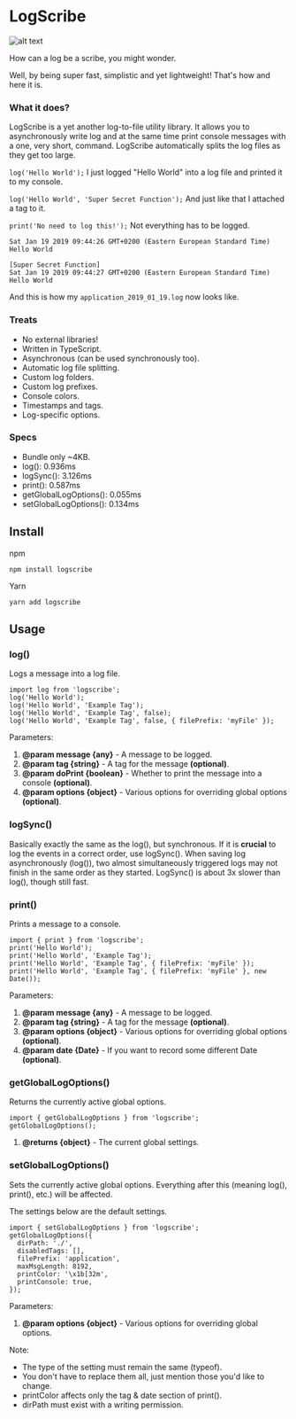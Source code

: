 # LogScribe

![alt text](https://github.com/ahoys/logscribe/blob/master/assets/logscribe_192.png "Logscribe")

How can a log be a scribe, you might wonder.

Well, by being super fast, simplistic and yet lightweight! That's how and here it is.

### What it does?
LogScribe is a yet another log-to-file utility library. It allows you to asynchronously write log and at the same time print console messages with a one, very short, command. LogScribe automatically splits the log files as they get too large.

`log('Hello World');`
I just logged "Hello World" into a log file and printed it to my console.

`log('Hello World', 'Super Secret Function');`
And just like that I attached a tag to it.

`print('No need to log this!');`
Not everything has to be logged.

```
Sat Jan 19 2019 09:44:26 GMT+0200 (Eastern European Standard Time)
Hello World

[Super Secret Function]
Sat Jan 19 2019 09:44:27 GMT+0200 (Eastern European Standard Time)
Hello World
```
And this is how my `application_2019_01_19.log` now looks like.

### Treats
- No external libraries!
- Written in TypeScript.
- Asynchronous (can be used synchronously too).
- Automatic log file splitting.
- Custom log folders.
- Custom log prefixes.
- Console colors.
- Timestamps and tags.
- Log-specific options.

### Specs
- Bundle only ~4KB.
- log(): 0.936ms
- logSync(): 3.126ms
- print(): 0.587ms
- getGlobalLogOptions(): 0.055ms
- setGlobalLogOptions(): 0.134ms

## Install

npm

`npm install logscribe`

Yarn

`yarn add logscribe`

## Usage

### log()
Logs a message into a log file.
```
import log from 'logscribe';
log('Hello World');
log('Hello World', 'Example Tag');
log('Hello World', 'Example Tag', false);
log('Hello World', 'Example Tag', false, { filePrefix: 'myFile' });
```
Parameters:
1. **@param message {any}** - A message to be logged.
2. **@param tag {string}** - A tag for the message **(optional)**.
3. **@param doPrint {boolean}** - Whether to print the message into a console **(optional)**.
4. **@param options {object}** - Various options for overriding global options **(optional)**.

### logSync()
Basically exactly the same as the log(), but synchronous. If it is **crucial** to log the events in a correct order, use logSync(). When saving log asynchronously (log()), two almost simultaneously triggered logs may not finish in the same order as they started. LogSync() is about 3x slower than log(), though still fast.

### print()
Prints a message to a console.
```
import { print } from 'logscribe';
print('Hello World');
print('Hello World', 'Example Tag');
print('Hello World', 'Example Tag', { filePrefix: 'myFile' });
print('Hello World', 'Example Tag', { filePrefix: 'myFile' }, new Date());
```
Parameters:
1. **@param message {any}** - A message to be logged.
2. **@param tag {string}** - A tag for the message **(optional)**.
3. **@param options {object}** - Various options for overriding global options **(optional)**.
4. **@param date {Date}** - If you want to record some different Date **(optional)**.

### getGlobalLogOptions()
Returns the currently active global options.
```
import { getGlobalLogOptions } from 'logscribe';
getGlobalLogOptions();
```
1. **@returns {object}** - The current global settings.

### setGlobalLogOptions()
Sets the currently active global options. Everything after this (meaning log(), print(), etc.) will be affected.

The settings below are the default settings.
```
import { setGlobalLogOptions } from 'logscribe';
getGlobalLogOptions({
  dirPath: './',
  disabledTags: [],
  filePrefix: 'application',
  maxMsgLength: 8192,
  printColor: '\x1b[32m',
  printConsole: true,
});
```
Parameters:
1. **@param options {object}** - Various options for overriding global options.

Note:
- The type of the setting must remain the same (typeof).
- You don't have to replace them all, just mention those you'd like to change.
- printColor affects only the tag & date section of print().
- dirPath must exist with a writing permission.
